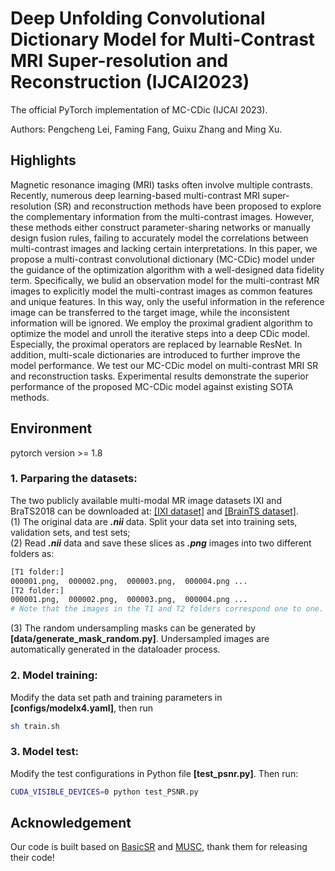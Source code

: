 # Deep Unfolding Convolutional Dictionary Model for Multi-Contrast MRI Super-resolution and Reconstruction (IJCAI2023)
The official PyTorch implementation of MC-CDic (IJCAI 2023).

Authors: Pengcheng Lei, Faming Fang, Guixu Zhang and Ming Xu.

## Highlights
Magnetic resonance imaging (MRI) tasks often involve multiple contrasts. Recently, numerous deep learning-based multi-contrast MRI super-resolution (SR) and reconstruction methods have been proposed to explore the complementary information from the multi-contrast images. However, these methods either construct parameter-sharing networks or manually design fusion rules, failing to accurately model the correlations between multi-contrast images and lacking certain interpretations. In this paper, we propose a multi-contrast convolutional dictionary (MC-CDic) model under the guidance of the optimization algorithm with a well-designed data fidelity term. Specifically, we bulid an observation model for the multi-contrast MR images to explicitly model the multi-contrast images as common features and unique features. In this way, only the useful information in the reference image can be transferred to the target image, while the inconsistent information will be ignored. We employ the proximal gradient algorithm to optimize the model and unroll the iterative steps into a deep CDic model. Especially, the proximal operators are replaced by learnable ResNet. In addition, multi-scale dictionaries are introduced to further improve the model performance. We test our MC-CDic model on multi-contrast MRI SR and reconstruction tasks. Experimental results demonstrate the superior performance of the proposed MC-CDic model against existing SOTA methods.

## Environment
pytorch version >= 1.8

### 1. Parparing the datasets:
The two publicly available multi-modal MR image datasets IXI and BraTS2018 can be downloaded at:
 [[IXI dataset]](https://brain-development.org/ixi-dataset/) and  [[BrainTS dataset]](http://www.braintumorsegmentation.org/).    
(1) The original data are _**.nii**_ data. Split your data set into training sets, validation sets, and test sets;  
(2) Read _**.nii**_ data and save these slices as **_.png_** images into two different folders as:
```bash
[T1 folder:]
000001.png,  000002.png,  000003.png,  000004.png ...
[T2 folder:]
000001.png,  000002.png,  000003.png,  000004.png ...
# Note that the images in the T1 and T2 folders correspond one to one.
```
(3) The random undersampling masks can be generated by **[data/generate_mask_random.py]**. Undersampled images are automatically generated in the dataloader process. 
### 2. Model training: 
Modify the data set path and training parameters in **[configs/modelx4.yaml]**, then run
```bash
sh train.sh
```

### 3. Model test:

Modify the test configurations in Python file **[test_psnr.py]**. Then run:
```bash
CUDA_VISIBLE_DEVICES=0 python test_PSNR.py
```
## Acknowledgement
Our code is built based on [BasicSR](https://github.com/XPixelGroup/BasicSR) and [MUSC](https://github.com/liutianlin0121/MUSC), thank them for releasing their code!
